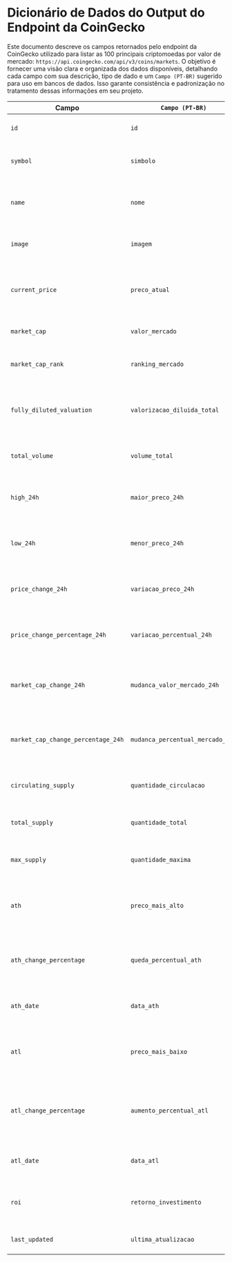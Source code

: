 # Dicionário de Dados do Output do Endpoint da CoinGecko

Este documento descreve os campos retornados pelo endpoint da CoinGecko utilizado para listar as 100 principais criptomoedas por valor de mercado: `https://api.coingecko.com/api/v3/coins/markets`. O objetivo é fornecer uma visão clara e organizada dos dados disponíveis, detalhando cada campo com sua descrição, tipo de dado e um `Campo (PT-BR)` sugerido para uso em bancos de dados. Isso garante consistência e padronização no tratamento dessas informações em seu projeto.

| Campo                        | `Campo (PT-BR)`                | Descrição                                                                                         | Tipo       |
|------------------------------|---------------------------------|-------------------------------------------------------------------------------------------------|------------|
| `id`                         | `id`                           | Identificador único da criptomoeda.                                                             | String     |
| `symbol`                     | `simbolo`                      | Símbolo ou ticker da criptomoeda (ex.: "BTC").                                                  | String     |
| `name`                       | `nome`                         | Nome completo da criptomoeda (ex.: "Bitcoin").                                                  | String     |
| `image`                      | `imagem`                       | URL da imagem associada à criptomoeda.                                                          | String     |
| `current_price`              | `preco_atual`                  | Preço atual da criptomoeda na moeda base (ex.: USD, BRL).                                        | Float      |
| `market_cap`                 | `valor_mercado`                | Valor total de mercado da criptomoeda.                                                          | Float      |
| `market_cap_rank`            | `ranking_mercado`              | Posição da criptomoeda no ranking de mercado.                                                   | Inteiro    |
| `fully_diluted_valuation`    | `valorizacao_diluida_total`    | Valorização máxima com base no fornecimento máximo de moedas.                                    | Float      |
| `total_volume`               | `volume_total`                 | Volume total negociado nas últimas 24 horas.                                                   | Float      |
| `high_24h`                   | `maior_preco_24h`              | Maior preço da criptomoeda nas últimas 24 horas.                                              | Float      |
| `low_24h`                    | `menor_preco_24h`              | Menor preço da criptomoeda nas últimas 24 horas.                                              | Float      |
| `price_change_24h`           | `variacao_preco_24h`           | Variação absoluta no preço nas últimas 24 horas.                                        | Float      |
| `price_change_percentage_24h`| `variacao_percentual_24h`      | Percentual de variação do preço nas últimas 24 horas.                                      | Float      |
| `market_cap_change_24h`      | `mudanca_valor_mercado_24h`    | Mudança no valor de mercado absoluto nas últimas 24 horas.                                     | Float      |
| `market_cap_change_percentage_24h`| `mudanca_percentual_mercado_24h`| Percentual de mudança no valor de mercado nas últimas 24 horas.                              | Float      |
| `circulating_supply`         | `quantidade_circulacao`        | Quantidade de moedas em circulação.                                                            | Float      |
| `total_supply`               | `quantidade_total`             | Quantidade total de moedas emitidas.                                                             | Float      |
| `max_supply`                 | `quantidade_maxima`            | Quantidade máxima de moedas planejadas.                                                         | Float      |
| `ath`                        | `preco_mais_alto`              | Preço mais alto registrado de todos os tempos (All Time High).                                    | Float      |
| `ath_change_percentage`      | `queda_percentual_ath`         | Percentual de queda em relação ao valor mais alto de todos os tempos.                          | Float      |
| `ath_date`                   | `data_ath`                     | Data em que o valor mais alto foi registrado.                                                    | Data       |
| `atl`                        | `preco_mais_baixo`             | Preço mais baixo registrado de todos os tempos (All Time Low).                                     | Float      |
| `atl_change_percentage`      | `aumento_percentual_atl`       | Percentual de aumento em relação ao valor mais baixo de todos os tempos.                         | Float      |
| `atl_date`                   | `data_atl`                     | Data em que o valor mais baixo foi registrado.                                                   | Data       |
| `roi`                        | `retorno_investimento`         | Retorno sobre o investimento (caso aplicável).                                                  | Float      |
| `last_updated`               | `ultima_atualizacao`           | Data e hora da última atualização.                                                         | Data       |

